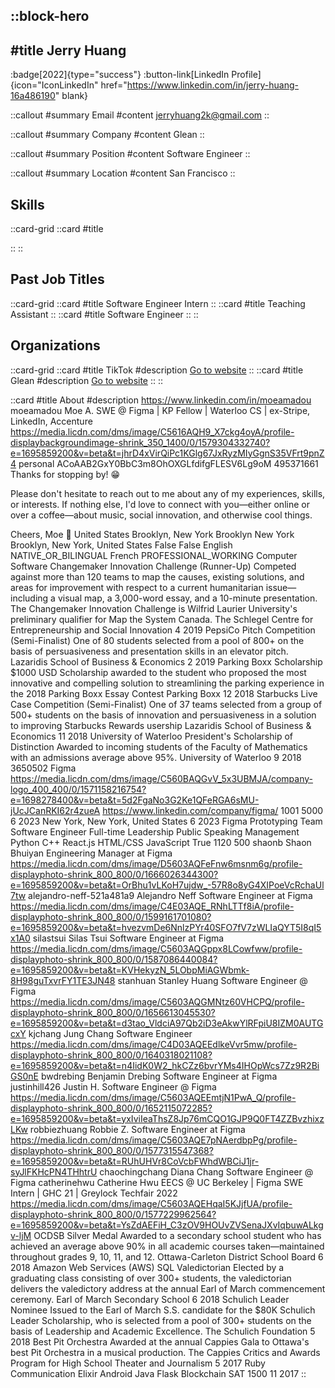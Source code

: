 ::block-hero
---
#title
Jerry Huang
---

:badge[2022]{type="success"}
:button-link[LinkedIn Profile]{icon="IconLinkedIn" href="https://www.linkedin.com/in/jerry-huang-16a486190" blank}

::callout
#summary
Email
#content
jerryhuang2k@gmail.com
::

::callout
#summary
Company
#content
Glean
::

::callout
#summary
Position
#content
Software Engineer
::

::callout
#summary
Location
#content
San Francisco
::

## Skills
::card-grid
::card
#title

::
::

## Past Job Titles
::card-grid
::card
#title
Software Engineer Intern
::
::card
#title
Teaching Assistant
::
::card
#title
Software Engineer
::
::

## Organizations
::card-grid
::card
#title
TikTok
#description
[Go to website](tiktok.com)
::
::card
#title
Glean
#description
[Go to website](glean.com)
::
::

::card
#title
About
#description
https://www.linkedin.com/in/moeamadou moeamadou Moe A. SWE @ Figma | KP Fellow | Waterloo CS | ex-Stripe, LinkedIn, Accenture https://media.licdn.com/dms/image/C5616AQH9_X7ckg4oyA/profile-displaybackgroundimage-shrink_350_1400/0/1579304332740?e=1695859200&v=beta&t=jhrD4xVirQiPc1KGlg67JxRyzMIyGgnS35VFrt9pnZ4 personal ACoAAB2GxY0BbC3m8OhOXGLfdifgFLESV6Lg9oM 495371661 Thanks for stopping by! 😁 

Please don't hesitate to reach out to me about any of my experiences, skills, or interests. If nothing else, I'd love to connect with you—either online or over a coffee—about music, social innovation, and otherwise cool things.

Cheers,
Moe 🥂 United States Brooklyn, New York Brooklyn New York Brooklyn, New York, United States False False English NATIVE_OR_BILINGUAL French PROFESSIONAL_WORKING Computer Software Changemaker Innovation Challenge (Runner-Up) Competed against more than 120 teams to map the causes, existing solutions, and areas for improvement with respect to a current humanitarian issue—including a visual map, a 3,000-word essay, and a 10-minute presentation. The Changemaker Innovation Challenge is Wilfrid Laurier University's preliminary qualifier for Map the System Canada. The Schlegel Centre for Entrepreneurship and Social Innovation 4 2019 PepsiCo Pitch Competition (Semi-Finalist) One of 80 students selected from a pool of 800+ on the basis of persuasiveness and presentation skills in an elevator pitch. Lazaridis School of Business & Economics 2 2019 Parking Boxx Scholarship $1000 USD Scholarship awarded to the student who proposed the most innovative and compelling solution to streamlining the parking experience in the 2018 Parking Boxx Essay Contest Parking Boxx 12 2018 Starbucks Live Case Competition (Semi-Finalist) One of 37 teams selected from a group of 500+ students on the basis of innovation and persuasiveness in a solution to improving Starbucks Rewards usership Lazaridis School of Business & Economics 11 2018 University of Waterloo President's Scholarship of Distinction Awarded to incoming students of the Faculty of Mathematics with an admissions average above 95%. University of Waterloo 9 2018 3650502 Figma https://media.licdn.com/dms/image/C560BAQGvV_5x3UBMJA/company-logo_400_400/0/1571158216754?e=1698278400&v=beta&t=5d2FgaNo3G2Ke1QFeRGA6sMU-jUcJCanRKI62r4zueA https://www.linkedin.com/company/figma/ 1001 5000 6 2023 New York, New York, United States 6 2023 Figma Prototyping Team Software Engineer Full-time Leadership Public Speaking Management Python C++ React.js HTML/CSS JavaScript True 1120 500 shaonb Shaon Bhuiyan Engineering Manager at Figma https://media.licdn.com/dms/image/D5603AQFeFnw6msnm6g/profile-displayphoto-shrink_800_800/0/1666026344300?e=1695859200&v=beta&t=OrBhu1vLKoH7ujdw_-57R8o8yG4XIPoeVcRchaUl7tw alejandro-neff-521a481a9 Alejandro Neff Software Engineer at Figma https://media.licdn.com/dms/image/C4E03AQE_RNhLTTf8iA/profile-displayphoto-shrink_800_800/0/1599161701080?e=1695859200&v=beta&t=hvezvmDe6NnlzPYr40SFO7fV7zWLIaQYT5I8qI5x1A0 silastsui Silas Tsui Software Engineer at Figma https://media.licdn.com/dms/image/C5603AQGppx8LCowfww/profile-displayphoto-shrink_800_800/0/1587086440084?e=1695859200&v=beta&t=KVHekyzN_5LObpMiAGWbmk-8H98guTxvrFY1TE3JN48 stanhuan Stanley Huang Software Engineer @ Figma https://media.licdn.com/dms/image/C5603AQGMNtz60VHCPQ/profile-displayphoto-shrink_800_800/0/1656613045530?e=1695859200&v=beta&t=d3tao_VldciA97Qb2iD3eAkwYlRFpiU8IZM0AUTGcxY kjchang Jung Chang Software Engineer https://media.licdn.com/dms/image/C4D03AQEEdlkeVvr5mw/profile-displayphoto-shrink_800_800/0/1640318021108?e=1695859200&v=beta&t=n4IidK0W2_hkCZz6bvrYMs4IHOpWcs7Zz9R2BiGS0nE bwdrebing Benjamin Drebing Software Engineer at Figma justinhill426 Justin H. Software Engineer @ Figma https://media.licdn.com/dms/image/C5603AQEEmtjN1PwA_Q/profile-displayphoto-shrink_800_800/0/1652115072285?e=1695859200&v=beta&t=yxIviIeaThsZ8Jp76mCQO1GJP9Q0FT4ZZBvzhixzLKw robbiezhuang Robbie Z. Software Engineer at Figma https://media.licdn.com/dms/image/C5603AQE7pNAerdbpPg/profile-displayphoto-shrink_800_800/0/1577315547368?e=1695859200&v=beta&t=RUhUHVr8CoVcbFWhdWBCiJ1jr-syJlFKHcPN4THhtrU chaochingchang Diana Chang Software Engineer @ Figma catherinehwu Catherine Hwu EECS @ UC Berkeley | Figma SWE Intern | GHC 21 | Greylock Techfair 2022 https://media.licdn.com/dms/image/C5603AQEHqaI5KJjfUA/profile-displayphoto-shrink_800_800/0/1577229962564?e=1695859200&v=beta&t=YsZdAEFiH_C3zOV9HOUvZVSenaJXvIqbuwALkgv-ljM OCDSB Silver Medal Awarded to a secondary school student who has achieved an average above 90% in all academic courses taken—maintained throughout grades 9, 10, 11, and 12. Ottawa-Carleton District School Board 6 2018 Amazon Web Services (AWS) SQL Valedictorian Elected by a graduating class consisting of over 300+ students, the valedictorian delivers the valedictory address at the annual Earl of March commencement ceremony. Earl of March Secondary School 6 2018 Schulich Leader Nominee Issued to the Earl of March S.S. candidate for the $80K Schulich Leader Scholarship, who is selected from a pool of 300+ students on the basis of Leadership and Academic Excellence. The Schulich Foundation 5 2018 Best Pit Orchestra Awarded at the annual Cappies Gala to Ottawa's best Pit Orchestra in a musical production. The Cappies Critics and Awards Program for High School Theater and Journalism 5 2017 Ruby Communication Elixir Android Java Flask Blockchain SAT 1500 11 2017
::
